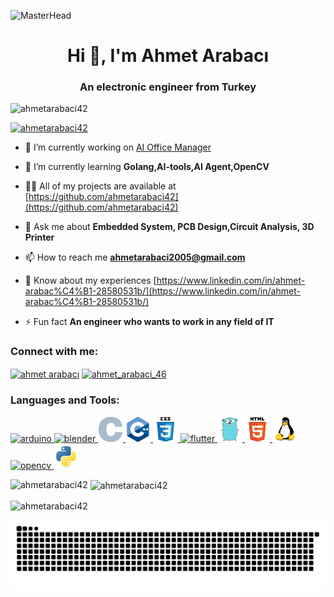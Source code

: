 ![MasterHead](https://static.vecteezy.com/system/resources/thumbnails/024/674/922/small_2x/close-up-of-electronic-circuit-board-technology-background-3d-rendering-generative-ai-free-photo.jpg)
<h1 align="center">Hi 👋, I'm Ahmet Arabacı</h1>
<h3 align="center">An electronic engineer from Turkey</h3>

<p align="left"> <img src="https://komarev.com/ghpvc/?username=ahmetarabaci42&label=Profile%20views&color=0e75b6&style=flat" alt="ahmetarabaci42" /> </p>

<p align="left"> <a href="https://github.com/ryo-ma/github-profile-trophy"><img src="https://github-profile-trophy.vercel.app/?username=ahmetarabaci42" alt="ahmetarabaci42" /></a> </p>

- 🔭 I’m currently working on [AI Office Manager](https://github.com/comnalelectronics/ComNal_Manager)

- 🌱 I’m currently learning **Golang,AI-tools,AI Agent,OpenCV**

- 👨‍💻 All of my projects are available at [https://github.com/ahmetarabaci42](https://github.com/ahmetarabaci42)

- 💬 Ask me about **Embedded System, PCB Design,Circuit Analysis, 3D Printer**

- 📫 How to reach me **ahmetarabaci2005@gmail.com**

- 📄 Know about my experiences [https://www.linkedin.com/in/ahmet-arabac%C4%B1-28580531b/](https://www.linkedin.com/in/ahmet-arabac%C4%B1-28580531b/)

- ⚡ Fun fact **An engineer who wants to work in any field of IT**

<h3 align="left">Connect with me:</h3>
<p align="left">
<a href="https://linkedin.com/in/ahmet arabacı" target="blank"><img align="center" src="https://raw.githubusercontent.com/rahuldkjain/github-profile-readme-generator/master/src/images/icons/Social/linked-in-alt.svg" alt="ahmet arabacı" height="30" width="40" /></a>
<a href="https://instagram.com/ahmet_arabaci_46" target="blank"><img align="center" src="https://raw.githubusercontent.com/rahuldkjain/github-profile-readme-generator/master/src/images/icons/Social/instagram.svg" alt="ahmet_arabaci_46" height="30" width="40" /></a>
</p>

<h3 align="left">Languages and Tools:</h3>
<p align="left"> <a href="https://www.arduino.cc/" target="_blank" rel="noreferrer"> <img src="https://cdn.worldvectorlogo.com/logos/arduino-1.svg" alt="arduino" width="40" height="40"/> </a> <a href="https://www.blender.org/" target="_blank" rel="noreferrer"> <img src="https://download.blender.org/branding/community/blender_community_badge_white.svg" alt="blender" width="40" height="40"/> </a> <a href="https://www.cprogramming.com/" target="_blank" rel="noreferrer"> <img src="https://raw.githubusercontent.com/devicons/devicon/master/icons/c/c-original.svg" alt="c" width="40" height="40"/> </a> <a href="https://www.w3schools.com/cpp/" target="_blank" rel="noreferrer"> <img src="https://raw.githubusercontent.com/devicons/devicon/master/icons/cplusplus/cplusplus-original.svg" alt="cplusplus" width="40" height="40"/> </a> <a href="https://www.w3schools.com/css/" target="_blank" rel="noreferrer"> <img src="https://raw.githubusercontent.com/devicons/devicon/master/icons/css3/css3-original-wordmark.svg" alt="css3" width="40" height="40"/> </a> <a href="https://flutter.dev" target="_blank" rel="noreferrer"> <img src="https://www.vectorlogo.zone/logos/flutterio/flutterio-icon.svg" alt="flutter" width="40" height="40"/> </a> <a href="https://golang.org" target="_blank" rel="noreferrer"> <img src="https://raw.githubusercontent.com/devicons/devicon/master/icons/go/go-original.svg" alt="go" width="40" height="40"/> </a> <a href="https://www.w3.org/html/" target="_blank" rel="noreferrer"> <img src="https://raw.githubusercontent.com/devicons/devicon/master/icons/html5/html5-original-wordmark.svg" alt="html5" width="40" height="40"/> </a> <a href="https://www.linux.org/" target="_blank" rel="noreferrer"> <img src="https://raw.githubusercontent.com/devicons/devicon/master/icons/linux/linux-original.svg" alt="linux" width="40" height="40"/> </a> <a href="https://opencv.org/" target="_blank" rel="noreferrer"> <img src="https://www.vectorlogo.zone/logos/opencv/opencv-icon.svg" alt="opencv" width="40" height="40"/> </a> <a href="https://www.python.org" target="_blank" rel="noreferrer"> <img src="https://raw.githubusercontent.com/devicons/devicon/master/icons/python/python-original.svg" alt="python" width="40" height="40"/> </a> </p>

<p><img align="left" src="https://github-readme-stats.vercel.app/api/top-langs?username=ahmetarabaci42&show_icons=true&locale=en&layout=compact" alt="ahmetarabaci42" /></p>

<p>&nbsp;<img align="center" src="https://github-readme-stats.vercel.app/api?username=ahmetarabaci42&show_icons=true&locale=en" alt="ahmetarabaci42" /></p>

<p><img align="center" src="https://github-readme-streak-stats.herokuapp.com/?user=ahmetarabaci42&" alt="ahmetarabaci42" /></p>


![snake gif](https://github.com/ahmetarabaci42/ahmetarabaci42/blob/output/github-snake-dark.svg)

